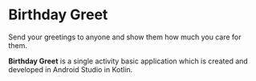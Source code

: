 # Birthday Greet
Send your greetings to anyone and show them how much you care for them.

**Birthday Greet** is a single activity basic application
which is created and developed in Android Studio in Kotlin.

